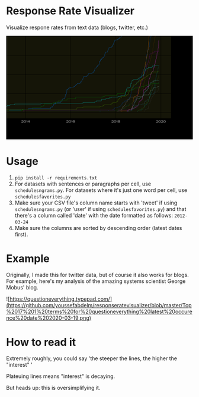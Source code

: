 # Response Rate Visualizer
Visualize respone rates from text data (blogs, twitter, etc.)

![Schedules of reinforcement](https://github.com/youssefabdelm/responseratevisualizer/blob/master/Schedules%20of%20Reinforcement.png)

# Usage
1. ```pip install -r requirements.txt```
2. For datasets with sentences or paragraphs per cell, use `schedulesngrams.py`. For datasets where it's just one word per cell, use `schedulesfavorites.py`
3. Make sure your CSV file's column name starts with 'tweet' if using `schedulesngrams.py` (or 'user' if using `schedulesfavorites.py`) and that there's a column called 'date' with the date formatted as follows: `2012-03-24`
4. Make sure the columns are sorted by descending order (latest dates first).

# Example
Originally, I made this for twitter data, but of course it also works for blogs. For example, here's my analysis of the amazing systems scientist George Mobus' blog.

![https://questioneverything.typepad.com/](https://github.com/youssefabdelm/responseratevisualizer/blob/master/Top%2017%201%20terms%20for%20questioneverything%20latest%20occurence%20date%202020-03-19.png)

# How to read it

Extremely roughly, you could say 'the steeper the lines, the higher the "interest" ' 

Plateuing lines means "interest" is decaying.

But heads up: this is oversimplifying it.
